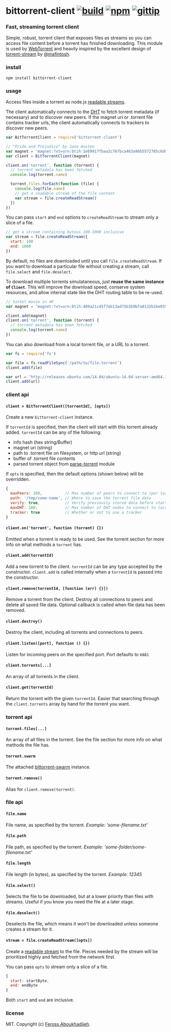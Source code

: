 # bittorrent-client [![build](https://img.shields.io/travis/feross/bittorrent-client.svg)](https://travis-ci.org/feross/bittorrent-client) [![npm](https://img.shields.io/npm/v/bittorrent-client.svg)](https://npmjs.org/package/bittorrent-client) [![gittip](https://img.shields.io/gittip/feross.svg)](https://www.gittip.com/feross/)

### Fast, streaming torrent client

Simple, robust, torrent client that exposes files as streams so you can access file content before a torrent has finished downloading. This module is used by [WebTorrent](http://webtorrent.io) and heavily inspired by the excellent design of [torrent-stream](https://github.com/mafintosh/torrent-stream) by [@mafintosh](https://twitter.com/mafintosh).

### install

```
npm install bittorrent-client
```

### usage

Access files inside a torrent as node.js [readable streams](http://nodejs.org/api/stream.html#stream_class_stream_readable).

The client automatically connects to the
[DHT](http://www.bittorrent.org/beps/bep_0005.html) to fetch torrent metadata (if
necessary) and to discover new peers. If the magnet uri or .torrent file contains tracker
urls, the client automatically connects to trackers to discover new peers.

```js
var BitTorrentClient = require('bittorrent-client')

// "Pride and Prejudice" by Jane Austen
var magnet = 'magnet:?xt=urn:btih:1e69917fbaa2c767bca463a96b5572785c6d8a12'
var client = BitTorrentClient(magnet)

client.on('torrent', function (torrent) {
  // torrent metadata has been fetched
  console.log(torrent.name)

  torrent.files.forEach(function (file) {
    console.log(file.name)
    // get a readable stream of the file content
    var stream = file.createReadStream()
  })
})
```

You can pass `start` and `end` options to `createReadStream` to stream only a slice of
a file.

```js
// get a stream containing bytess 100-1000 inclusive
var stream = file.createReadStream({
  start: 100
  end: 1000
})
```

By default, no files are downloaded until you call `file.createReadStream`. If you want to
download a particular file without creating a stream, call `file.select` and
`file.deselect`.

To download multiple torrents simulataneous, just **reuse the same instance of `Client`**.
This will improve the download speed, conserve system resources, and allow internal state like the DHT routing table to be re-used.

```js
// Sintel movie in 4K
var magnet = 'magnet:?xt=urn:btih:489a21c45f7eb13ad75b3b9bfa0132b1be035f62'

client.add(magnet)
client.on('torrent', function (torrent) {
  // torrent metadata has been fetched
  console.log(torrent.name)
})
```

You can also download from a local torrent file, or a URL to a torrent.

```js
var fs = require('fs')

var file = fs.readFileSync('/path/to/file.torrent')
client.add(file)

var url = 'http://releases.ubuntu.com/14.04/ubuntu-14.04-server-amd64.iso.torrent'
client.add(url)
```

### client api

#### `client = BitTorrentClient([torrentId], [opts])`

Create a new `bittorrent-client` instance.

If `torrentId` is specified, then the client will start with this torrent already added.
`torrentId` can be any of the following:

- info hash (hex string/Buffer)
- magnet uri (string)
- path to .torrent file on filesystem, or http url (string)
- buffer of .torrent file contents
- parsed torrent object from
  [parse-torrent](https://www.npmjs.org/package/parse-torrent) module

If `opts` is specified, then the default options (shown below) will be overridden.

``` js
{
  maxPeers: 100,          // Max number of peers to connect to (per torrent)
  path: '/tmp/some-name', // Where to save the torrent file data
  verify: true,           // Verify previously stored data before starting
  maxDHT: 100,            // Max number of DHT nodes to connect to (across all torrents)
  tracker: true           // Whether or not to use a tracker
}
```

#### `client.on('torrent', function (torrent) {})`

Emitted when a torrent is ready to be used. See the torrent section for more info on what
methods a `torrent` has.

#### `client.add(torrentId)`

Add a new torrent to the client. `torrentId` can be any type accepted by the constructor.
`client.add` is called internally when a `torrentId` is passed into the constructor.

#### `client.remove(torrentId, [function (err) {}])`

Remove a torrent from the client. Destroy all connections to peers and delete all saved
file data. Optional callback is called when file data has been removed.

#### `client.destroy()`

Destroy the client, including all torrents and connections to peers.

#### `client.listen([port], function () {})`

Listen for incoming peers on the specified port. Port defaults to `6881`

#### `client.torrents[...]`

An array of all torrents in the client.

#### `client.get(torrentId)`

Return the torrent with the given `torrentId`. Easier that searching through the
`client.torrents` array by hand for the torrent you want.

### torrent api

#### `torrent.files[...]`

An array of all files in the torrent. See the file section for more info on what methods
the file has.

#### `torrent.swarm`

The attached [bittorrent-swarm](https://github.com/feross/bittorrent-swarm) instance.

#### `torrent.remove()`

Alias for `client.remove(torrent)`.

### file api

#### `file.name`

File name, as specified by the torrent. *Example: 'some-filename.txt'*

#### `file.path`

File path, as specified by the torrent. *Example: 'some-folder/some-filename.txt'*

#### `file.length`

File length (in bytes), as specified by the torrent. *Example: 12345*

#### `file.select()`

Selects the file to be downloaded, but at a lower priority than files with streams.
Useful if you know you need the file at a later stage.

#### `file.deselect()`

Deselects the file, which means it won't be downloaded unless someone creates a stream
for it.

#### `stream = file.createReadStream([opts])`

Create a [readable stream](http://nodejs.org/api/stream.html#stream_class_stream_readable)
to the file. Pieces needed by the stream will be prioritized highly and fetched from the
network first.

You can pass `opts` to stream only a slice of a file.

``` js
{
  start: startByte,
  end: endByte
}
```

Both `start` and `end` are inclusive.

### license

MIT. Copyright (c) [Feross Aboukhadijeh](http://feross.org).
